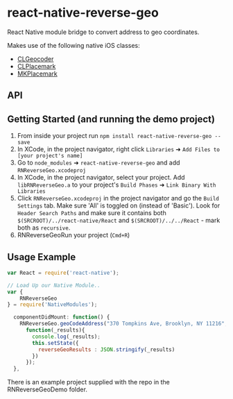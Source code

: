 # react-native-reverse-geo

React Native module bridge to convert address to geo coordinates.

Makes use of the following native iOS classes: 
* [CLGeocoder](https://developer.apple.com/library/prerelease/ios/documentation/CoreLocation/Reference/CLGeocoder_class/index.html)
* [CLPlacemark](https://developer.apple.com/library/prerelease/ios/documentation/CoreLocation/Reference/CLPlacemark_class/index.html)
* [MKPlacemark](https://developer.apple.com/library/mac/documentation/MapKit/Reference/MKPlacemark_Class/index.html)

## API


## Getting Started (and running the demo project)

1. From inside your project run `npm install react-native-reverse-geo --save`
2. In XCode, in the project navigator, right click `Libraries` ➜ `Add Files to [your project's name]`
3. Go to `node_modules` ➜ `react-native-reverse-geo` and add `RNReverseGeo.xcodeproj`
4. In XCode, in the project navigator, select your project. Add `libRNReverseGeo.a` to your project's `Build Phases` ➜ `Link Binary With Libraries`
5. Click `RNReverseGeo.xcodeproj` in the project navigator and go the `Build Settings` tab. Make sure 'All' is toggled on (instead of 'Basic'). Look for `Header Search Paths` and make sure it contains both `$(SRCROOT)/../react-native/React` and `$(SRCROOT)/../../React` - mark both as `recursive`.
6. RNReverseGeoRun your project (`Cmd+R`)

## Usage Example

```js
var React = require('react-native');

// Load Up our Native Module..
var {
    RNReverseGeo
} = require('NativeModules');

  componentDidMount: function() {
    RNReverseGeo.geoCodeAddress("370 Tompkins Ave, Brooklyn, NY 11216", 
      function(_results){
        console.log(_results);
        this.setState({
          reverseGeoResults : JSON.stringify(_results)
        })
      });
  },
```

There is an example project supplied with the repo in the RNReverseGeoDemo folder.